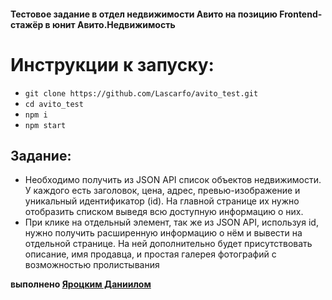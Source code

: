 #### Тестовое задание в отдел недвижимости Авито на позицию Frontend-стажёр в юнит Авито.Недвижимость


# Инструкции к запуску:
- `git clone https://github.com/Lascarfo/avito_test.git`
- `cd avito_test`
- `npm i`
- `npm start`

## Задание:
- Необходимо получить из JSON API список объектов недвижимости. У каждого есть заголовок, цена, адрес, превью-изображение и уникальный идентификатор (id). На главной странице их нужно отобразить списком выведя всю доступную информацию о них.
- При клике на отдельный элемент, так же из JSON API, используя id, нужно получить расширенную информацию о нём и вывести на отдельной странице. На ней дополнительно будет присутствовать описание, имя продавца, и простая галерея фотографий с возможностью пролистывания

**выполнено [Яроцким Даниилом](https://vk.com/qanelph)**
